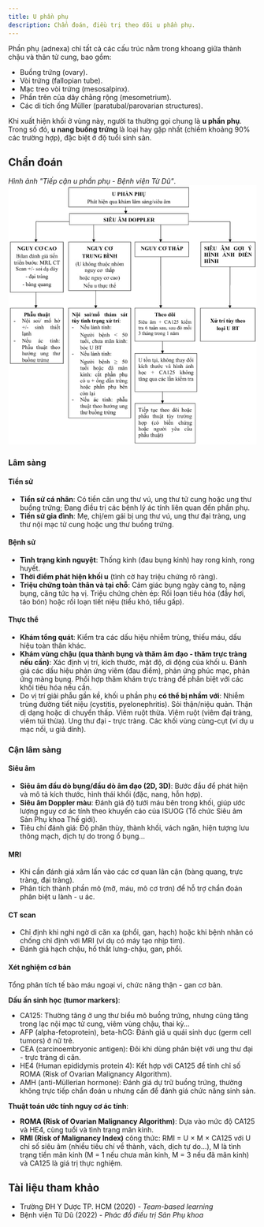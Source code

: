 ```yaml
---
title: U phần phụ
description: Chẩn đoán, điều trị theo dõi u phần phụ.
---
```


Phần phụ (adnexa) chỉ tất cả các cấu trúc nằm trong khoang giữa thành chậu và thân tử cung, bao gồm:

- Buồng trứng (ovary).
- Vòi trứng (fallopian tube).
- Mạc treo vòi trứng (mesosalpinx).
- Phần trên của dây chằng rộng (mesometrium).
- Các di tích ống Müller (paratubal/parovarian structures).

Khi xuất hiện khối ở vùng này, người ta thường gọi chung là **u phần phụ**. Trong số đó, **u nang buồng trứng** là loại hay gặp nhất (chiếm khoảng 90% các trường hợp), đặc biệt ở độ tuổi sinh sản.

## Chẩn đoán

_Hình ảnh "Tiếp cận u phần phụ - Bệnh viện Từ Dũ"_.
![Tiếp cận u phần phụ - Bệnh viện Từ Dũ](./_images/u-phan-phu/tiep-can-u-phan-phu.jpeg)

### Lâm sàng

#### Tiền sử

- **Tiền sử cá nhân**: Có tiền căn ung thư vú, ung thư tử cung hoặc ung thư buồng trứng; Đang điều trị các bệnh lý ác tính liên quan đến phần phụ.
- **Tiền sử gia đình**: Mẹ, chị/em gái bị ung thư vú, ung thư đại tràng, ung thư nội mạc tử cung hoặc ung thư buồng trứng.

#### Bệnh sử

- **Tình trạng kinh nguyệt**: Thống kinh (đau bụng kinh) hay rong kinh, rong huyết.
- **Thời điểm phát hiện khối u** (tình cờ hay triệu chứng rõ ràng).
- **Triệu chứng toàn thân và tại chỗ**: Cảm giác bụng ngày càng to, nặng bụng, căng tức hạ vị. Triệu chứng chèn ép: Rối loạn tiêu hóa (đầy hơi, táo bón) hoặc rối loạn tiết niệu (tiểu khó, tiểu gấp).

#### Thực thể

- **Khám tổng quát**: Kiểm tra các dấu hiệu nhiễm trùng, thiếu máu, dấu hiệu toàn thân khác.
- **Khám vùng chậu (qua thành bụng và thăm âm đạo - thăm trực tràng nếu cần)**: Xác định vị trí, kích thước, mật độ, di động của khối u. Đánh giá các dấu hiệu phản ứng viêm (đau điểm), phản ứng phúc mạc, phản ứng màng bụng. Phối hợp thăm khám trực tràng để phân biệt với các khối tiêu hóa nếu cần.
- Do vị trí giải phẫu gần kề, khối u phần phụ **có thể bị nhầm với**: Nhiễm trùng đường tiết niệu (cystitis, pyelonephritis). Sỏi thận/niệu quản. Thận dị dạng hoặc di chuyển thấp. Viêm ruột thừa. Viêm ruột (viêm đại tràng, viêm túi thừa). Ung thư đại - trực tràng. Các khối vùng cùng-cụt (ví dụ u mạc nối, u giả dính).

### Cận lâm sàng

#### Siêu âm

- **Siêu âm đầu dò bụng/đầu dò âm đạo (2D, 3D)**: Bước đầu để phát hiện và mô tả kích thước, hình thái khối (đặc, nang, hỗn hợp).
- **Siêu âm Doppler màu**: Đánh giá độ tưới máu bên trong khối, giúp ước lượng nguy cơ ác tính theo khuyến cáo của ISUOG (Tổ chức Siêu âm Sản Phụ khoa Thế giới).
- Tiêu chí đánh giá: Độ phân thùy, thành khối, vách ngăn, hiện tượng lưu thông mạch, dịch tự do trong ổ bụng...

#### MRI

- Khi cần đánh giá xâm lấn vào các cơ quan lân cận (bàng quang, trực tràng, đại tràng).
- Phân tích thành phần mô (mỡ, máu, mô cơ trơn) để hỗ trợ chẩn đoán phân biệt u lành - u ác.

#### CT scan

- Chỉ định khi nghi ngờ di căn xa (phổi, gan, hạch) hoặc khi bệnh nhân có chống chỉ định với MRI (ví dụ có máy tạo nhịp tim).
- Đánh giá hạch chậu, hố thắt lưng-chậu, gan, phổi.

#### Xét nghiệm cơ bản

Tổng phân tích tế bào máu ngoại vi, chức năng thận - gan cơ bản.

**Dấu ấn sinh học (tumor markers)**:

- CA125: Thường tăng ở ung thư biểu mô buồng trứng, nhưng cũng tăng trong lạc nội mạc tử cung, viêm vùng chậu, thai kỳ...
- AFP (alpha-fetoprotein), beta-hCG: Đánh giá u quái sinh dục (germ cell tumors) ở nữ trẻ.
- CEA (carcinoembryonic antigen): Đôi khi dùng phân biệt với ung thư đại - trực tràng di căn.
- HE4 (Human epididymis protein 4): Kết hợp với CA125 để tính chỉ số ROMA (Risk of Ovarian Malignancy Algorithm).
- AMH (anti-Müllerian hormone): Đánh giá dự trữ buồng trứng, thường không trực tiếp chẩn đoán u nhưng cần để đánh giá chức năng sinh sản.

**Thuật toán ước tính nguy cơ ác tính**:

- **ROMA (Risk of Ovarian Malignancy Algorithm)**: Dựa vào mức độ CA125 và HE4, cùng tuổi và tình trạng mãn kinh.
- **RMI (Risk of Malignancy Index)** công thức: RMI = U × M × CA125 với U chỉ số siêu âm (nhiều tiêu chí về thành, vách, dịch tự do...), M là tình trạng tiền mãn kinh (M = 1 nếu chưa mãn kinh, M = 3 nếu đã mãn kinh) và CA125 là giá trị thực nghiệm.

## Tài liệu tham khảo

- Trường ĐH Y Dược TP. HCM (2020) - _Team-based learning_
- Bệnh viện Từ Dũ (2022) - _Phác đồ điều trị Sản Phụ khoa_
